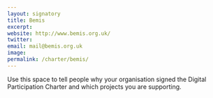 ```yaml
---
layout: signatory
title: Bemis
excerpt: 
website: http://www.bemis.org.uk/
twitter: 
email: mail@bemis.org.uk
image: 
permalink: /charter/bemis/
---
```


Use this space to tell people why your organisation signed the Digital Participation Charter and which projects you are supporting.
